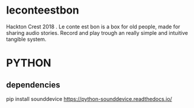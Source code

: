 # leconteestbon
Hackton Crest 2018 . Le conte est bon is a box for old people, made for sharing audio stories. Record and play trough an really simple and intuitive tangible system. 


# PYTHON

## dependencies

pip install sounddevice
https://python-sounddevice.readthedocs.io/
